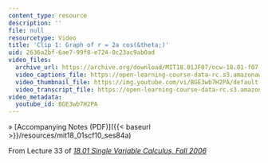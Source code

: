 ```yaml
---
content_type: resource
description: ''
file: null
resourcetype: Video
title: 'Clip 1: Graph of r = 2a cos(&theta;)'
uid: 2636a2bf-6ae7-99f8-e724-0c23ac9ab0ad
video_files:
  archive_url: https://archive.org/download/MIT18.01JF07/ocw-18.01-f07-lec33_300k.mp4
  video_captions_file: https://open-learning-course-data-rc.s3.amazonaws.com/18-01sc-single-variable-calculus-fall-2010/5cf42e83dcc25fb6aeaa66f16dc7e9c4_BGE3wb7H2PA.vtt
  video_thumbnail_file: https://img.youtube.com/vi/BGE3wb7H2PA/default.jpg
  video_transcript_file: https://open-learning-course-data-rc.s3.amazonaws.com/18-01sc-single-variable-calculus-fall-2010/966e2c3131ed8a61d66b50a4171f8e7e_BGE3wb7H2PA.pdf
video_metadata:
  youtube_id: BGE3wb7H2PA
---
```


» [Accompanying Notes (PDF)]({{< baseurl >}}/resources/mit18_01scf10_ses84a)

From Lecture 33 of [_18.01 Single Variable Calculus, Fall 2006_](/courses/18-01-single-variable-calculus-fall-2006/pages/video-lectures)